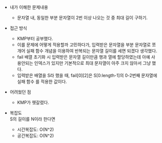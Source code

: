 * 내가 이해한 문제내용
  - 문자열 내, 동일한 부분 문자열이 2번 이상 나오는 것 중 최대 길이 구하기. 
  
* 접근 방식
  - KMP부터 공부했다. 
  - 이를 문제에 어떻게 적용할까 고민하다가, 입력받은 문자열을 부분 문자열로 쪼개어 실패 함수 개념을 이용하여 반복되는 문자열 길이를 세면 되겠다 생각했다. 
  - fail 배열 초기화 시 입력받은 문자열 길이만큼 행과 열에 할당하였는데 아예 사용안되는 인덱스가 있지만 기본적으로 최대 문자열이 아주 크지 않아서 그냥 했다.
  - 입력받은 배열을 S라 했을 때, fail[0][2]은 S[0:length-1]의 0-2번째 문자열에 실패 함수 를 적용한 값이다.
  
* 어려웠던 점
  - KMP가 헷갈렸다. 
  
* 복잡도    
    S의 길이를 N이라 한다면
  - 시간복잡도: O(N^2)
  - 공간복잡도: O(N^2) 
